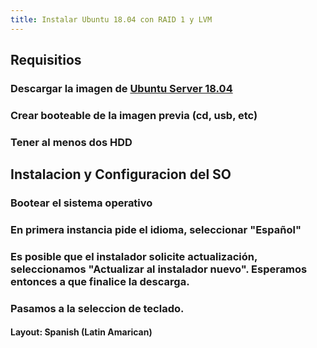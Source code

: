 ```yaml
---
title: Instalar Ubuntu 18.04 con RAID 1 y LVM
---
```


## Requisitios
### Descargar la imagen de [Ubuntu Server 18.04](https://releases.ubuntu.com/18.04/)
### Crear booteable de la imagen previa (cd, usb, etc)
### Tener al menos dos HDD
## Instalacion y Configuracion del SO
### Bootear el sistema operativo
### En primera instancia pide el idioma, seleccionar "**Español**"
### Es posible que el instalador solicite actualización, seleccionamos "**Actualizar al instalador nuevo**". Esperamos entonces a que finalice la descarga.
### Pasamos a la seleccion de teclado.
#### Layout: Spanish (Latin Amarican)
